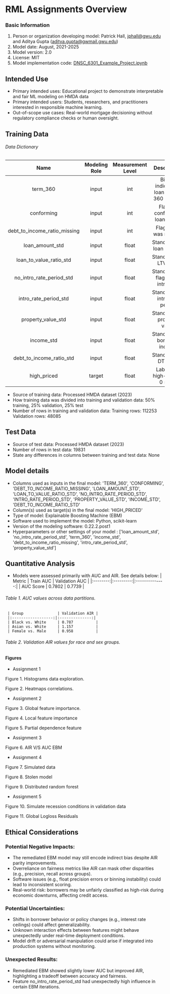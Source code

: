# RML Assignments Overview

### Basic Information

1. Person or organization developing model: Patrick Hall, jphall@gwu.edu and Aditya Gupta (aditya.gupta@gwmail.gwu.edu)
 2. Model date: August, 2021-2025
 3. Model version: 2.0
 4. License: MIT
 5. Model implementation code: [DNSC_6301_Example_Project.ipynb](https://github.com/jphall663/GWU_DNSC_6301_project/blob/main/DNSC_6301_Example_Project.ipynb) 

## Intended Use
   * Primary intended uses: Educational project to demonstrate interpretable and fair ML modeling on HMDA data
   * Primary intended users: Students, researchers, and practitioners interested in responsible machine learning.
   * Out-of-scope use cases: Real-world mortgage decisioning without regulatory compliance checks or human oversight.

## Training Data
   ###### Data Dictionary
|       Name       | Modeling Role | Measurement Level |                        Description                         |
|:---------------:|:-------------:|:-----------------:|:---------------------------------------------------------:|
|     term_360     |     input     |        int        | Binary indicator if loan term is 360 months |
|    conforming    |     input     |        int        | Flag for conforming loan status |
| debt_to_income_ratio_missing | input | int | Flag if DTI was missing |
| loan_amount_std  |     input     |       float       | Standardized loan amount       |
| loan_to_value_ratio_std |  input  |      float       | Standardized LTV ratio      |
| no_intro_rate_period_std | input | float | Standardized flag for no intro rate     |
| intro_rate_period_std | input | float | Standardized intro rate period    |
| property_value_std |  input      |      float        | Standardized property value |
|   income_std     |     input     |       float       | Standardized borrower income   |
| debt_to_income_ratio_std | input | float | Standardized DTI ratio |
|   high_priced    |    target     |       float       | Label: 1 = high-priced, 0 = not |

   * Source of training data: Processed HMDA dataset (2023)
   * How training data was divided into training and validation data: 50% training, 25% validation, 25% test
   * Number of rows in training and validation data:
     Training rows: 112253
     Validation rows: 48085

## Test Data
   * Source of test data: Processed HMDA dataset (2023)
   * Number of rows in test data: 19831
   * State any differences in columns between training and test data: None

## Model details
   * Columns used as inputs in the final model: 'TERM_360', 'CONFORMING', 'DEBT_TO_INCOME_RATIO_MISSING', 'LOAN_AMOUNT_STD', 'LOAN_TO_VALUE_RATIO_STD', 'NO_INTRO_RATE_PERIOD_STD', 'INTRO_RATE_PERIOD_STD', 'PROPERTY_VALUE_STD', 'INCOME_STD', 'DEBT_TO_INCOME_RATIO_STD'
   * Column(s) used as target(s) in the final model: 'HIGH_PRICED'
   * Type of model: Explainable Boosting Machine (EBM)
   * Software used to implement the model: Python, scikit-learn
   * Version of the modeling software: 0.22.2.post1
   * Hyperparameters or other settings of your model : ['loan_amount_std', 'no_intro_rate_period_std', 'term_360', 'income_std', 'debt_to_income_ratio_missing', 'intro_rate_period_std', 'property_value_std']

## Quantitative Analysis
   * Models were assessed primarily with AUC and AIR. See details below:
     | Metric    | Train AUC | Validation AUC |
     |:--------:|:---------:|:--------------:|
     | AUC Score | 0.7802    | 0.7739         |
    
   ###### Table 1. AUC values across data partitions.
    
     | Group               | Validation AIR |
     |:------------------:|:--------------:|
     | Black vs. White     | 0.787          |
     | Asian vs. White     | 1.157          |
     | Female vs. Male     | 0.958          |
    
   ###### Table 2. Validation AIR values for race and sex groups.
 

#### Figures 

* Assignment 1


Figure 1. Histograms data exploration.



Figure 2. Heatmaps correlations.

* Assignment 2



Figure 3. Global feature importance.



Figure 4. Local feature importance



Figure 5. Partial dependence feature

* Assignment 3



Figure 6. AIR V/S AUC EBM

* Assignment 4



Figure 7. Simulated data




Figure 8. Stolen model



Figure 9. Distributed random forest

* Assignment 5



Figure 10. Simulate recession conditions in validation data



Figure 11. Global Logloss Residuals 

## Ethical Considerations

### Potential Negative Impacts:
* The remediated EBM model may still encode indirect bias despite AIR parity improvements.
* Overreliance on fairness metrics like AIR can mask other disparities (e.g., precision, recall across groups).
* Software issues (e.g., float precision errors or binning instability) could lead to inconsistent scoring.
* Real-world risk: borrowers may be unfairly classified as high-risk during economic downturns, affecting credit access.

### Potential Uncertainties:

* Shifts in borrower behavior or policy changes (e.g., interest rate ceilings) could affect generalizability.
* Unknown interaction effects between features might behave unexpectedly under real-time deployment conditions.
* Model drift or adversarial manipulation could arise if integrated into production systems without monitoring.

### Unexpected Results:

* Remediated EBM showed slightly lower AUC but improved AIR, highlighting a tradeoff between accuracy and fairness.
* Feature no_intro_rate_period_std had unexpectedly high influence in certain EBM iterations.
